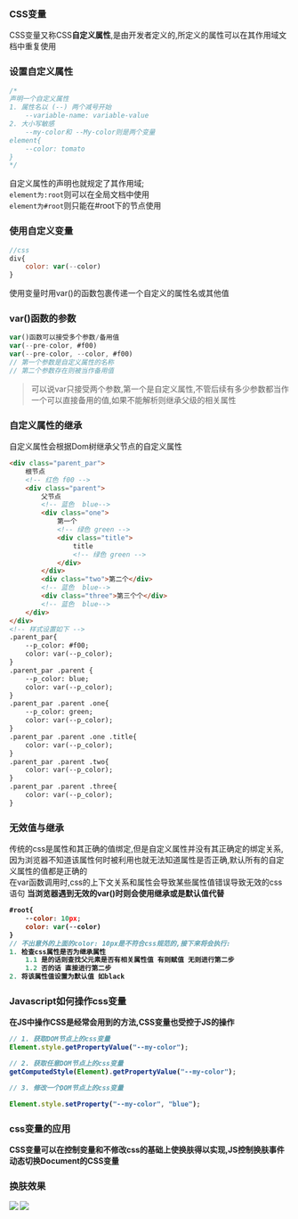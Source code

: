 ### CSS变量
CSS变量又称CSS<strong>自定义属性</strong>,是由开发者定义的,所定义的属性可以在其作用域文档中重复使用

### 设置自定义属性
```js
/* 
声明一个自定义属性
1. 属性名以 (--) 两个减号开始 
    --variable-name: variable-value
2. 大小写敏感
    --my-color和 --My-color则是两个变量
element{
    --color: tomato
}
*/
```
自定义属性的声明也就规定了其作用域;<br/><code>element为:root</code>则可以在全局文档中使用<br/>
<code>element为#root</code>则只能在#root下的节点使用

### 使用自定义变量
```js
//css
div{
    color: var(--color)
}
```
使用变量时用var()的函数包裹传递一个自定义的属性名或其他值

### var()函数的参数
```js
var()函数可以接受多个参数/备用值
var(--pre-color, #f00)
var(--pre-color, --color, #f00)
// 第一个参数是自定义属性的名称
// 第二个参数存在则被当作备用值
```
>可以说var只接受两个参数,第一个是自定义属性,不管后续有多少参数都当作一个可以直接备用的值,如果不能解析则继承父级的相关属性


### 自定义属性的继承
自定义属性会根据Dom树继承父节点的自定义属性

```html
<div class="parent_par">
    根节点    
    <!-- 红色 f00 -->
    <div class="parent">
        父节点      
        <!-- 蓝色  blue-->
        <div class="one">
            第一个
            <!-- 绿色 green -->
            <div class="title">
                title
                <!-- 绿色 green -->
            </div>
        </div>
        <div class="two">第二个</div>
        <!-- 蓝色  blue-->
        <div class="three">第三个个</div>
        <!-- 蓝色  blue-->
    </div>
</div>
<!-- 样式设置如下 -->
.parent_par{
    --p_color: #f00;
    color: var(--p_color);
}
.parent_par .parent {
    --p_color: blue;
    color: var(--p_color);
}
.parent_par .parent .one{
    --p_color: green;
    color: var(--p_color);
}
.parent_par .parent .one .title{
    color: var(--p_color);
}
.parent_par .parent .two{
    color: var(--p_color);
}
.parent_par .parent .three{
    color: var(--p_color);
}
```

### 无效值与继承
传统的css是属性和其正确的值绑定,但是自定义属性并没有其正确定的绑定关系,因为浏览器不知道该属性何时被利用也就无法知道属性是否正确,默认所有的自定义属性的值都是正确的<br/>
在var函数调用时,css的上下文关系和属性会导致某些属性值错误导致无效的css语句
<strong>当浏览器遇到无效的var()时则会使用继承或是默认值代替
```js
#root{
    --color: 10px;
    color: var(--color)
}
// 不出意外的上面的color: 10px是不符合css规范的,接下来将会执行:
1. 检查css属性是否为继承属性 
    1.1 是的话则查找父元素是否有相关属性值 有则赋值 无则进行第二步
    1.2 否的话 直接进行第二步
2. 将该属性值设置为默认值 如black 
```

### Javascript如何操作css变量
在JS中操作CSS是经常会用到的方法,CSS变量也受控于JS的操作

```js
// 1. 获取DOM节点上的css变量
Element.style.getPropertyValue("--my-color");

// 2. 获取任意DOM节点上的css变量
getComputedStyle(Element).getPropertyValue("--my-color");

// 3. 修改一个DOM节点上的css变量

Element.style.setProperty("--my-color", "blue");
```

### css变量的应用
CSS变量可以在控制变量和不修改css的基础上使换肤得以实现,JS控制换肤事件动态切换Document的CSS变量

### 换肤效果
![](https://p1-juejin.byteimg.com/tos-cn-i-k3u1fbpfcp/c16313f038d3433c874736931870a5a8~tplv-k3u1fbpfcp-watermark.image)
![](https://p3-juejin.byteimg.com/tos-cn-i-k3u1fbpfcp/1f75e1ab651849559550c30aac31a6f3~tplv-k3u1fbpfcp-watermark.image)
